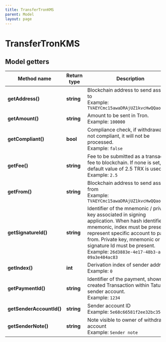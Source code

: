 ```yaml
---
title: TransferTronKMS
parent: Model
layout: page
---
```


# TransferTronKMS

## Model getters

Method name | Return type | Description | Notes
------------ | ------------- | ------------- | -------------
**getAddress()** | **string** | Blockchain address to send assets to <br>Example: `TVAEYCmc15awaDRAjUZ1kvcHwQQaoPw2CW` |
**getAmount()** | **string** | Amount to be sent in Tron. <br>Example: `100000` |
**getCompliant()** | **bool** | Compliance check, if withdrawal is not compliant, it will not be processed. <br>Example: `false` | [optional]
**getFee()** | **string** | Fee to be submitted as a transaction fee to blockchain. If none is set, default value of 2.5 TRX is used. <br>Example: `2.5` | [optional]
**getFrom()** | **string** | Blockchain address to send assets from <br>Example: `TVAEYCmc15awaDRAjUZ1kvcHwQQaoPw2CW` |
**getSignatureId()** | **string** | Identifier of the mnemonic / private key associated in signing application. When hash identifies mnemonic, index must be present to represent specific account to pay from. Private key, mnemonic or signature Id must be present. <br>Example: `26d3883e-4e17-48b3-a0ee-09a3e484ac83` |
**getIndex()** | **int** | Derivation index of sender address. <br>Example: `0` | [optional]
**getPaymentId()** | **string** | Identifier of the payment, shown for created Transaction within Tatum sender account. <br>Example: `1234` | [optional]
**getSenderAccountId()** | **string** | Sender account ID <br>Example: `5e68c66581f2ee32bc354087` |
**getSenderNote()** | **string** | Note visible to owner of withdrawing account <br>Example: `Sender note` | [optional]

